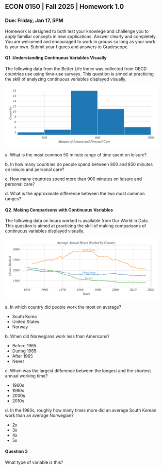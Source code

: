 

<div style="margin-top: -70px;"></div>

## ECON 0150 | Fall 2025 | Homework 1.0

### Due: Friday, Jan 17, 5PM

Homework is designed to both test your knowlege and challenge you to apply familiar concepts in new applications. Answer clearly and completely. You are welcomed and encouraged to work in groups so long as your work is your own. Submit your figures and answers to Gradescope.

#### Q1. Understanding Continuous Variables Visually

The following data from the Better Life Index was collected from OECD countries use using time-use surveys. This question is aimed at practicing the skill of analyzing continuous variables displayed visually. 

![Question 1](HW_1_0_Q1.png)

a. What is the most common 50 minute range of time spent on leisure?

b. In how many countries do people spend between 800 and 850 minutes on leisure and personal care?

c. How many countries spend more than 900 minutes on leisure and personal care?

d. What is the approximate difference between the two most common ranges?

#### Q2. Making Comparisons with Continuous Variables

The following data on hours worked is available from Our World in Data. This question is aimed at practicing the skill of making comparisons of continuous variables displayed visually. 

![Question 2](HW_1_0_Q2.png)

a. In which country did people work the most on average?

- South Korea
- United States
- Norway

b. When did Norwegians work less than Americans?

- Before 1965
- During 1965
- After 1965
- Never

c. When was the largest difference between the longest and the shortest annual working time?

- 1960s
- 1980s
- 2000s
- 2010s

d. In the 1980s, roughly how many times more did an average South Korean work than an average Norwegian?

- 2x
- 3x
- 4x
- 5x

#### Question 3

What type of variable is this?
